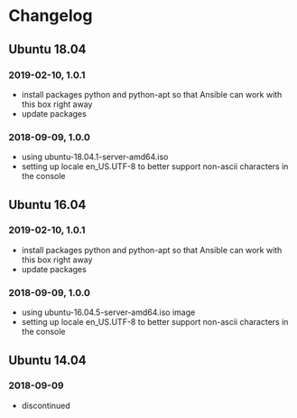 # Changelog

## Ubuntu 18.04

### 2019-02-10, 1.0.1

- install packages python and python-apt so that Ansible can work with this box right away
- update packages

### 2018-09-09, 1.0.0

- using ubuntu-18.04.1-server-amd64.iso
- setting up locale en_US.UTF-8 to better support non-ascii characters in the console

## Ubuntu 16.04

### 2019-02-10, 1.0.1

- install packages python and python-apt so that Ansible can work with this box right away
- update packages

### 2018-09-09, 1.0.0

- using ubuntu-16.04.5-server-amd64.iso image
- setting up locale en_US.UTF-8 to better support non-ascii characters in the console

## Ubuntu 14.04

### 2018-09-09

- discontinued
